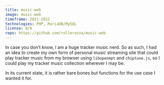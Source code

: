 ```yaml
---
title: music-web
image: music-web
timeframe: 2021-2022
technologies: PHP, MariaDB/MySQL
license: N/A
repo: https://github.com/rollerozxa/music-web
---
```


In case you don't know, I am a huge tracker music nerd. So as such, I had an idea to create my own form of personal music streaming site that could play tracker music from my browser using `libopenmpt` and `chiptune.js`, so I could play my tracker music collection wherever I may be.

<!--more-->

In its current state, it is rather bare bones but functions for the use case I wanted it for.

